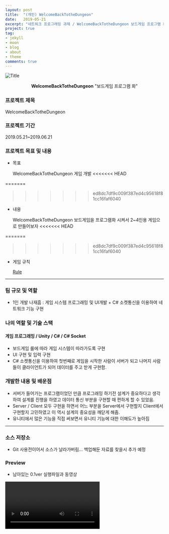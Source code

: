 ```yaml
---
layout: post
title:  "(개인) WelcomeBackTotheDungeon"
date:   2019-05-21
excerpt: "네트워크 프로그래밍 과제 / WelcomeBackTotheDungeon 보드게임 프로그램 화"
project: true
tag:
- jekyll 
- moon
- blog
- about
- theme
comments: true
---
```


![Title](https://user-images.githubusercontent.com/18138559/71556569-c9044400-2a7d-11ea-802f-3912b9f4656d.png)


<center><b>WelcomeBackTotheDungeon</b> "보드게임 프로그램 화"</center>
     
### 프로젝트 제목
WelcomeBackTotheDungeon

### 프로젝트 기간
2019.05.21~2019.06.21

### 프로젝트 목표 및 내용
* 목표

	WelcomeBackTotheDungeon 게임 개발
<<<<<<< HEAD

=======
    
>>>>>>> ed8dc7df9c009f387ed4c95618f81cc16faf6040
* 내용

	WelcomeBackTotheDungeon 보드게임을 프로그램화 시켜서 2~4인용 게임으로 만들어보자
<<<<<<< HEAD

=======
    
>>>>>>> ed8dc7df9c009f387ed4c95618f81cc16faf6040
* 게임 규칙

	<a href = "https://blog.naver.com/PostView.nhn?blogId=daduc12&logNo=221264403415&proxyReferer=https%3A%2F%2Fwww.google.com%2F"> Rule </a>

---

### 팀 규모 및 역할
* 1인 개발
나재흠 : 게임 시스템 프로그래밍 및 UI개발 + C# 소켓통신을 이용하여 네트워크 기능 구현

### 나의 역할 및 기술 스택
#### 게임 프로그래밍 / Unity / C# / C# Socket
* 보드게임 룰에 따라 게임 시스템이 따라가도록 구현
* UI 구현 및 입력 구현
* C# 소켓통신을 이용하여 첫번째로 게임을 시작한 사람이 서버가 되고 나머지 사람들이 클라이언트가 되어 데이터를 주고 받게 구현함.

### 개발한 내용 및 배운점
* 서버가 들어가는 프로그램이었던 만큼 프로그래밍 하기전 설계가 중요하다고 생각하여 설계를 진행을 하였고 데이터 통신 부분을 구현할 때 편하게 할 수 있었음.
* Server / Client 모두 구현을 하면서  어느 부분을 Server에서 구현할지 Client에서 구현할지 고민하였고 이 역시 설계의 중요성을 깨닫게 해줌.
* 유니티에서 많은 기능을 직접 써보면서 유니티 기능에 대한 이해도가 높아짐

---

### 소스 저장소
* Git 사용전이어서 소스가 날라가버림... 백업해둔 자료를 찾을시  추가 예정

### Preview
* 남아있는 0.1ver 실행파일과 동영상
<video src="/assets/video/WelcomeBackToTheDungeon-2018-06-12.avi" autoplay controls>
왜 안나올까?
</video>
